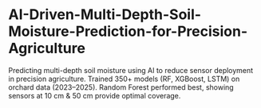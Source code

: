 # AI-Driven-Multi-Depth-Soil-Moisture-Prediction-for-Precision-Agriculture
Predicting multi-depth soil moisture using AI to reduce sensor deployment in precision agriculture. Trained 350+ models (RF, XGBoost, LSTM) on orchard data (2023–2025). Random Forest performed best, showing sensors at 10 cm &amp; 50 cm provide optimal coverage.
